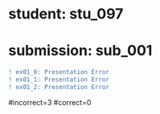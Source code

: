# student: stu_097
# submission: sub_001

```diff
! ex01_0: Presentation Error
! ex01_1: Presentation Error
! ex01_2: Presentation Error
```
#incorrect=3
#correct=0
